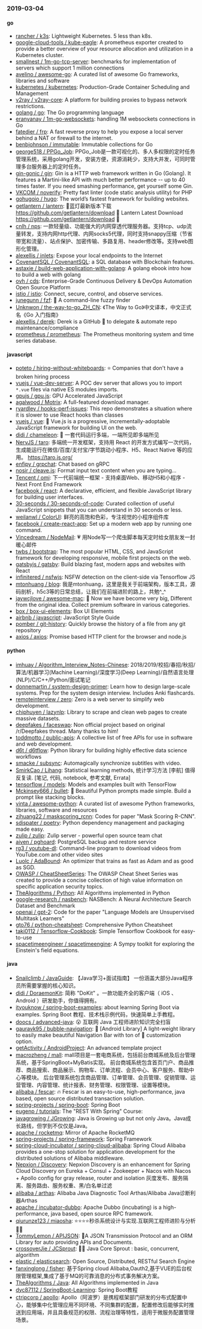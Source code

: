 ### 2019-03-04

#### go
* [rancher / k3s](https://github.com/rancher/k3s): Lightweight Kubernetes. 5 less than k8s.
* [google-cloud-tools / kube-eagle](https://github.com/google-cloud-tools/kube-eagle): A prometheus exporter created to provide a better overview of your resource allocation and utilization in a Kubernetes cluster.
* [smallnest / 1m-go-tcp-server](https://github.com/smallnest/1m-go-tcp-server): benchmarks for implementation of servers which support 1 million connections
* [avelino / awesome-go](https://github.com/avelino/awesome-go): A curated list of awesome Go frameworks, libraries and software
* [kubernetes / kubernetes](https://github.com/kubernetes/kubernetes): Production-Grade Container Scheduling and Management
* [v2ray / v2ray-core](https://github.com/v2ray/v2ray-core): A platform for building proxies to bypass network restrictions.
* [golang / go](https://github.com/golang/go): The Go programming language
* [eranyanay / 1m-go-websockets](https://github.com/eranyanay/1m-go-websockets): handling 1M websockets connections in Go
* [fatedier / frp](https://github.com/fatedier/frp): A fast reverse proxy to help you expose a local server behind a NAT or firewall to the internet.
* [benbjohnson / immutable](https://github.com/benbjohnson/immutable): Immutable collections for Go
* [george518 / PPGo_Job](https://github.com/george518/PPGo_Job): PPGo_Job是一款可视化的、多人多权限的定时任务管理系统，采用golang开发，安装方便，资源消耗少，支持大并发，可同时管理多台服务器上的定时任务。
* [gin-gonic / gin](https://github.com/gin-gonic/gin): Gin is a HTTP web framework written in Go (Golang). It features a Martini-like API with much better performance -- up to 40 times faster. If you need smashing performance, get yourself some Gin.
* [VKCOM / noverify](https://github.com/VKCOM/noverify): Pretty fast linter (code static analysis utility) for PHP
* [gohugoio / hugo](https://github.com/gohugoio/hugo): The world’s fastest framework for building websites.
* [getlantern / lantern](https://github.com/getlantern/lantern): 🔴蓝灯最新版本下载 https://github.com/getlantern/download 🔴 Lantern Latest Download https://github.com/getlantern/download 🔴
* [cnlh / nps](https://github.com/cnlh/nps): 一款轻量级、功能强大的内网穿透代理服务器。支持tcp、udp流量转发，支持内网http代理、内网socks5代理，同时支持snappy压缩（节省带宽和流量）、站点保护、加密传输、多路复用、header修改等。支持web图形化管理。
* [alexellis / inlets](https://github.com/alexellis/inlets): Expose your local endpoints to the Internet
* [CovenantSQL / CovenantSQL](https://github.com/CovenantSQL/CovenantSQL): a SQL database with Blockchain features.
* [astaxie / build-web-application-with-golang](https://github.com/astaxie/build-web-application-with-golang): A golang ebook intro how to build a web with golang
* [ovh / cds](https://github.com/ovh/cds): Enterprise-Grade Continuous Delivery & DevOps Automation Open Source Platform
* [istio / istio](https://github.com/istio/istio): Connect, secure, control, and observe services.
* [junegunn / fzf](https://github.com/junegunn/fzf): 🌸 A command-line fuzzy finder
* [Unknwon / the-way-to-go_ZH_CN](https://github.com/Unknwon/the-way-to-go_ZH_CN): 《The Way to Go》中文译本，中文正式名《Go 入门指南》
* [alexellis / derek](https://github.com/alexellis/derek): Derek is a GitHub 🤖 to delegate & automate repo maintenance/compliance
* [prometheus / prometheus](https://github.com/prometheus/prometheus): The Prometheus monitoring system and time series database.

#### javascript
* [poteto / hiring-without-whiteboards](https://github.com/poteto/hiring-without-whiteboards): ⭐️ Companies that don't have a broken hiring process
* [vuejs / vue-dev-server](https://github.com/vuejs/vue-dev-server): A POC dev server that allows you to import `*.vue` files via native ES modules imports.
* [gpujs / gpu.js](https://github.com/gpujs/gpu.js): GPU Accelerated JavaScript
* [agalwood / Motrix](https://github.com/agalwood/Motrix): A full-featured download manager.
* [ryardley / hooks-perf-issues](https://github.com/ryardley/hooks-perf-issues): This repo demonstrates a situation where it is slower to use React hooks than classes
* [vuejs / vue](https://github.com/vuejs/vue): 🖖 Vue.js is a progressive, incrementally-adoptable JavaScript framework for building UI on the web.
* [didi / chameleon](https://github.com/didi/chameleon): 🦎 一套代码运行多端，一端所见即多端所见
* [NervJS / taro](https://github.com/NervJS/taro): 多端统一开发框架，支持用 React 的开发方式编写一次代码，生成能运行在微信/百度/支付宝/字节跳动小程序、H5、React Native 等的应用。 https://taro.js.org/
* [enfipy / grpchat](https://github.com/enfipy/grpchat): Chat based on gRPC
* [nosir / cleave.js](https://github.com/nosir/cleave.js): Format input text content when you are typing...
* [Tencent / omi](https://github.com/Tencent/omi): 下一代前端统一框架 - 支持桌面Web、移动H5和小程序 - Next Front End Framework
* [facebook / react](https://github.com/facebook/react): A declarative, efficient, and flexible JavaScript library for building user interfaces.
* [30-seconds / 30-seconds-of-code](https://github.com/30-seconds/30-seconds-of-code): Curated collection of useful JavaScript snippets that you can understand in 30 seconds or less.
* [weilanwl / ColorUI](https://github.com/weilanwl/ColorUI): 鲜亮的高饱和色彩，专注视觉的小程序组件库
* [facebook / create-react-app](https://github.com/facebook/create-react-app): Set up a modern web app by running one command.
* [Vincedream / NodeMail](https://github.com/Vincedream/NodeMail): 💗 用Node写一个爬虫脚本每天定时给女朋友发一封暖心邮件
* [twbs / bootstrap](https://github.com/twbs/bootstrap): The most popular HTML, CSS, and JavaScript framework for developing responsive, mobile first projects on the web.
* [gatsbyjs / gatsby](https://github.com/gatsbyjs/gatsby): Build blazing fast, modern apps and websites with React
* [infinitered / nsfwjs](https://github.com/infinitered/nsfwjs): NSFW detection on the client-side via Tensorflow JS
* [mtonhuang / blog](https://github.com/mtonhuang/blog): 我是mtonhuang，这里是我关于前端架构，版本工具，源码剖析，h5c3等的日常总结，让我们在前端进阶的路上，共勉^_^
* [jaywcjlove / awesome-mac](https://github.com/jaywcjlove/awesome-mac):  Now we have become very big, Different from the original idea. Collect premium software in various categories.
* [box / box-ui-elements](https://github.com/box/box-ui-elements): Box UI Elements
* [airbnb / javascript](https://github.com/airbnb/javascript): JavaScript Style Guide
* [pomber / git-history](https://github.com/pomber/git-history): Quickly browse the history of a file from any git repository
* [axios / axios](https://github.com/axios/axios): Promise based HTTP client for the browser and node.js

#### python
* [imhuay / Algorithm_Interview_Notes-Chinese](https://github.com/imhuay/Algorithm_Interview_Notes-Chinese): 2018/2019/校招/春招/秋招/算法/机器学习(Machine Learning)/深度学习(Deep Learning)/自然语言处理(NLP)/C/C++/Python/面试笔记
* [donnemartin / system-design-primer](https://github.com/donnemartin/system-design-primer): Learn how to design large-scale systems. Prep for the system design interview. Includes Anki flashcards.
* [remoteinterview / zero](https://github.com/remoteinterview/zero): Zero is a web server to simplify web development.
* [chiphuyen / lazynlp](https://github.com/chiphuyen/lazynlp): Library to scrape and clean web pages to create massive datasets.
* [deepfakes / faceswap](https://github.com/deepfakes/faceswap): Non official project based on original /r/Deepfakes thread. Many thanks to him!
* [toddmotto / public-apis](https://github.com/toddmotto/public-apis): A collective list of free APIs for use in software and web development.
* [d6t / d6tflow](https://github.com/d6t/d6tflow): Python library for building highly effective data science workflows
* [smacke / subsync](https://github.com/smacke/subsync): Automagically synchronize subtitles with video.
* [SmirkCao / Lihang](https://github.com/SmirkCao/Lihang): Statistical learning methods, 统计学习方法 [李航] 值得反复读. [笔记, 代码, notebook, 参考文献, Errata]
* [tensorflow / models](https://github.com/tensorflow/models): Models and examples built with TensorFlow
* [Mckinsey666 / bullet](https://github.com/Mckinsey666/bullet): 🚅 Beautiful Python prompts made simple. Build a prompt like stacking blocks.
* [vinta / awesome-python](https://github.com/vinta/awesome-python): A curated list of awesome Python frameworks, libraries, software and resources
* [zjhuang22 / maskscoring_rcnn](https://github.com/zjhuang22/maskscoring_rcnn): Codes for paper "Mask Scoring R-CNN".
* [sdispater / poetry](https://github.com/sdispater/poetry): Python dependency management and packaging made easy.
* [zulip / zulip](https://github.com/zulip/zulip): Zulip server - powerful open source team chat
* [aiven / pghoard](https://github.com/aiven/pghoard): PostgreSQL backup and restore service
* [rg3 / youtube-dl](https://github.com/rg3/youtube-dl): Command-line program to download videos from YouTube.com and other video sites
* [Luolc / AdaBound](https://github.com/Luolc/AdaBound): An optimizer that trains as fast as Adam and as good as SGD.
* [OWASP / CheatSheetSeries](https://github.com/OWASP/CheatSheetSeries): The OWASP Cheat Sheet Series was created to provide a concise collection of high value information on specific application security topics.
* [TheAlgorithms / Python](https://github.com/TheAlgorithms/Python): All Algorithms implemented in Python
* [google-research / nasbench](https://github.com/google-research/nasbench): NASBench: A Neural Architecture Search Dataset and Benchmark
* [openai / gpt-2](https://github.com/openai/gpt-2): Code for the paper "Language Models are Unsupervised Multitask Learners"
* [gto76 / python-cheatsheet](https://github.com/gto76/python-cheatsheet): Comprehensive Python Cheatsheet
* [taki0112 / Tensorflow-Cookbook](https://github.com/taki0112/Tensorflow-Cookbook): Simple Tensorflow Cookbook for easy-to-use
* [spacetimeengineer / spacetimeengine](https://github.com/spacetimeengineer/spacetimeengine): A Sympy toolkit for exploring the Einstein's field equations.

#### java
* [Snailclimb / JavaGuide](https://github.com/Snailclimb/JavaGuide): 【Java学习+面试指南】 一份涵盖大部分Java程序员所需要掌握的核心知识。
* [didi / DoraemonKit](https://github.com/didi/DoraemonKit): 简称 "DoKit" 。一款功能齐全的客户端（ iOS 、Android ）研发助手，你值得拥有。
* [ityouknow / spring-boot-examples](https://github.com/ityouknow/spring-boot-examples): about learning Spring Boot via examples. Spring Boot 教程、技术栈示例代码，快速简单上手教程。
* [doocs / advanced-java](https://github.com/doocs/advanced-java): 😮 互联网 Java 工程师进阶知识完全扫盲
* [gauravk95 / bubble-navigation](https://github.com/gauravk95/bubble-navigation): 🎉 [Android Library] A light-weight library to easily make beautiful Navigation Bar with ton of 🎨 customization option.
* [getActivity / AndroidProject](https://github.com/getActivity/AndroidProject): An advanced template project
* [macrozheng / mall](https://github.com/macrozheng/mall): mall项目是一套电商系统，包括前台商城系统及后台管理系统，基于SpringBoot+MyBatis实现。 前台商城系统包含首页门户、商品推荐、商品搜索、商品展示、购物车、订单流程、会员中心、客户服务、帮助中心等模块。 后台管理系统包含商品管理、订单管理、会员管理、促销管理、运营管理、内容管理、统计报表、财务管理、权限管理、设置等模块。
* [alibaba / fescar](https://github.com/alibaba/fescar): 🔥 Fescar is an easy-to-use, high-performance, java based, open source distributed transaction solution.
* [spring-projects / spring-boot](https://github.com/spring-projects/spring-boot): Spring Boot
* [eugenp / tutorials](https://github.com/eugenp/tutorials): The "REST With Spring" Course:
* [javagrowing / JGrowing](https://github.com/javagrowing/JGrowing): Java is Growing up but not only Java。Java成长路线，但学到不仅仅是Java。
* [apache / rocketmq](https://github.com/apache/rocketmq): Mirror of Apache RocketMQ
* [spring-projects / spring-framework](https://github.com/spring-projects/spring-framework): Spring Framework
* [spring-cloud-incubator / spring-cloud-alibaba](https://github.com/spring-cloud-incubator/spring-cloud-alibaba): Spring Cloud Alibaba provides a one-stop solution for application development for the distributed solutions of Alibaba middleware.
* [Nepxion / Discovery](https://github.com/Nepxion/Discovery): Nepxion Discovery is an enhancement for Spring Cloud Discovery on Eureka + Consul + Zookeeper + Nacos with Nacos + Apollo config for gray release, router and isolation 灰度发布、服务隔离、服务路由、服务权重、黑/白名单过滤
* [alibaba / arthas](https://github.com/alibaba/arthas): Alibaba Java Diagnostic Tool Arthas/Alibaba Java诊断利器Arthas
* [apache / incubator-dubbo](https://github.com/apache/incubator-dubbo): Apache Dubbo (incubating) is a high-performance, java based, open source RPC framework.
* [qiurunze123 / miaosha](https://github.com/qiurunze123/miaosha): ⭐⭐⭐⭐秒杀系统设计与实现.互联网工程师进阶与分析🙋🐓
* [TommyLemon / APIJSON](https://github.com/TommyLemon/APIJSON): 🚀A JSON Transmission Protocol and an ORM Library for auto providing APIs and Documents.
* [crossoverJie / JCSprout](https://github.com/crossoverJie/JCSprout): 👨‍🎓 Java Core Sprout : basic, concurrent, algorithm
* [elastic / elasticsearch](https://github.com/elastic/elasticsearch): Open Source, Distributed, RESTful Search Engine
* [fanxinglong / fisher](https://github.com/fanxinglong/fisher): 基于Spring cloud Alibaba,Oauth2,基于VUE的后台权限管理框架,集成了基于MQ的可靠消息的分布式事务解决方案。
* [TheAlgorithms / Java](https://github.com/TheAlgorithms/Java): All Algorithms implemented in Java
* [dyc87112 / SpringBoot-Learning](https://github.com/dyc87112/SpringBoot-Learning): Spring Boot教程
* [ctripcorp / apollo](https://github.com/ctripcorp/apollo): Apollo（阿波罗）是携程框架部门研发的分布式配置中心，能够集中化管理应用不同环境、不同集群的配置，配置修改后能够实时推送到应用端，并且具备规范的权限、流程治理等特性，适用于微服务配置管理场景。
